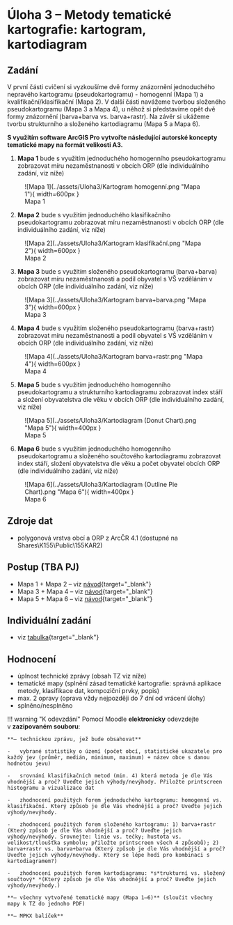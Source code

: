 # Úloha 3 – Metody tematické kartografie: kartogram, kartodiagram

## Zadání

V první části cvičení si vyzkoušíme dvě formy znázornění jednoduchého nepravého kartogramu (pseudokartogramu) - homogenní (Mapa 1) a kvalifikační/klasifikační (Mapa 2). V další části navážeme tvorbou složeného pseudokartogramu (Mapa 3 a Mapa 4), u něhož si představíme opět dvě formy znázornění (barva+barva vs. barva+rastr). Na závěr si ukážeme tvorbu strukturního a složeného kartodiagramu (Mapa 5 a Mapa 6).

**S využitím software ArcGIS Pro vytvořte následující autorské koncepty tematické mapy na formát velikosti A3.**

1.  **Mapa 1** bude s využitím jednoduchého homogenního pseudokartogramu zobrazovat míru nezaměstnanosti v obcích ORP (dle individuálního zadání, viz níže)

<figure markdown>
  ![Mapa 1](../assets/Uloha3/Kartogram homogenní.png "Mapa 1"){ width=600px }
  <figcaption>Mapa 1</figcaption>
</figure>

2.  **Mapa 2** bude s využitím jednoduchého klasifikačního pseudokartogramu zobrazovat míru nezaměstnanosti v obcích ORP (dle individuálního zadání, viz níže)

<figure markdown>
  ![Mapa 2](../assets/Uloha3/Kartogram klasifikační.png "Mapa 2"){ width=600px }
  <figcaption>Mapa 2</figcaption>
</figure>

3.  **Mapa 3** bude s využitím složeného pseudokartogramu (barva+barva) zobrazovat míru nezaměstnanosti a podíl obyvatel s VŠ vzděláním v obcích ORP (dle individuálního zadání, viz níže)

<figure markdown>
  ![Mapa 3](../assets/Uloha3/Kartogram barva+barva.png "Mapa 3"){ width=600px }
  <figcaption>Mapa 3</figcaption>
</figure>

4.  **Mapa 4** bude s využitím složeného pseudokartogramu (barva+rastr) zobrazovat míru nezaměstnanosti a podíl obyvatel s VŠ vzděláním v obcích ORP (dle individuálního zadání, viz níže)

<figure markdown>
  ![Mapa 4](../assets/Uloha3/Kartogram barva+rastr.png "Mapa 4"){ width=600px }
  <figcaption>Mapa 4</figcaption>
</figure>

5.  **Mapa 5** bude s využitím jednoduchého homogenního pseudokartogramu a strukturního kartodiagramu zobrazovat index stáří a složení obyvatelstva dle věku v obcích ORP (dle individuálního zadání, viz níže)

<figure markdown>
  ![Mapa 5](../assets/Uloha3/Kartodiagram (Donut Chart).png "Mapa 5"){ width=400px }
  <figcaption>Mapa 5</figcaption>
</figure>

6.  **Mapa 6** bude s využitím jednoduchého homogenního pseudokartogramu a složeného součtového kartodiagramu zobrazovat index stáří, složení obyvatelstva dle věku a počet obyvatel  obcích ORP (dle individuálního zadání, viz níže)

<figure markdown>
  ![Mapa 6](../assets/Uloha3/Kartodiagram (Outline Pie Chart).png "Mapa 6"){ width=400px }
  <figcaption>Mapa 6</figcaption>
</figure>

## Zdroje dat

-   polygonová vrstva obcí a ORP z ArcČR 4.1 (dostupné na Shares\\K155\\Public\\155KAR2)

## Postup (TBA PJ)

-   Mapa 1 + Mapa 2 – viz [návod](https://moodle-vyuka.cvut.cz/draftfile.php/12299/user/draft/752410911/155KAT2_jednoduchy_kartogram.pdf "návod"){target="_blank"}
-   Mapa 3 + Mapa 4 – viz [návod](https://moodle-vyuka.cvut.cz/draftfile.php/12299/user/draft/752410911/155KAT2_slozeny_kartogram.pdf "návod"){target="_blank"}
-   Mapa 5 + Mapa 6 – viz [návod](https://moodle-vyuka.cvut.cz/draftfile.php/12299/user/draft/752410911/155KAT2_kartodiagram.pdf "návod"){target="_blank"}

## Individuální zadání 

-   viz [tabulka](https://moodle-vyuka.cvut.cz/draftfile.php/12299/user/draft/752410911/%C3%9Aloha%202%20-%20zad%C3%A1n%C3%AD.pdf "tabulka"){target="_blank"}

## Hodnocení

-   úplnost technické zprávy (obsah TZ viz níže)
-   tematické mapy (splnění zásad tematické kartografie: správná aplikace metody, klasifikace dat, kompoziční prvky, popis)
-   max. 2 opravy (oprava vždy nejpozději do 7 dní od vrácení úlohy)
-   splněno/nesplněno

!!! warning "K odevzdání"
    Pomocí Moodle **elektronicky** odevzdejte v **zazipovaném souboru**:

    **– technickou zprávu, jež bude obsahovat**

    -   vybrané statistiky o území (počet obcí, statistické ukazatele pro každý jev (průměr, medián, minimum, maximum) + název obce s danou hodnotou jevu)

    -   srovnání klasifikačních metod (min. 4) která metoda je dle Vás vhodnější a proč? Uveďte jejich výhody/nevýhody. Přiložte printscreen histogramu a vizualizace dat

    -   zhodnocení použitých forem jednoduchého kartogramu: homogenní vs. klasifikační. Který způsob je dle Vás vhodnější a proč? Uveďte jejich výhody/nevýhody.
    
    -   zhodnocení použitých forem složeného kartogramu: 1) barva+rastr (Který způsob je dle Vás vhodnější a proč? Uveďte jejich výhody/nevýhody. Srovnejte: linie vs. tečky; hustota vs. velikost/tloušťka symbolu; přiložte printscreen všech 4 způsobů); 2) barva+rastr vs. barva+barva (Který způsob je dle Vás vhodnější a proč? Uveďte jejich výhody/nevýhody. Který se lépe hodí pro kombinaci s kartodiagramem?)

    -   zhodnocení použitých forem kartodiagramu: *s*trukturní vs. složený součtový* *(Který způsob je dle Vás vhodnější a proč? Uveďte jejich výhody/nevýhody.)

    **– všechny vytvořené tematické mapy (Mapa 1–6)** (sloučit všechny mapy k TZ do jednoho PDF)
    
    **– MPKX balíček**